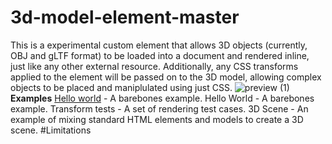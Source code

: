 # 3d-model-element-master
This is a experimental custom element that allows 3D objects (currently, OBJ and gLTF format) to be loaded into a document and rendered inline, just like any other external resource. Additionally, any CSS transforms applied to the element will be passed on to the 3D model, allowing complex objects to be placed and maniplulated using just CSS.
![preview (1)](https://user-images.githubusercontent.com/65006133/192099558-aac99fd1-da36-496d-a059-2eeb3cf9f1a9.png)
**Examples**
[Hello world]([www.google.com](http://127.0.0.1:5500/examples/hello-world/index.html)) - A barebones example.
Hello World - A barebones example.
Transform tests - A set of rendering test cases.
3D Scene - An example of mixing standard HTML elements and models to create a 3D scene.
#Limitations
